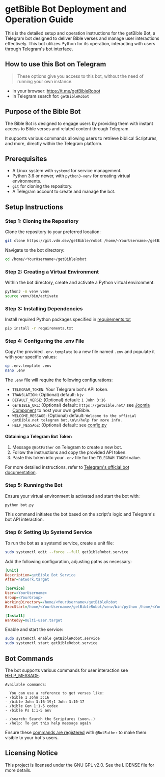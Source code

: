 # getBible Bot Deployment and Operation Guide

This is the detailed setup and operation instructions for the getBible Bot, a Telegram bot designed to deliver Bible verses and manage user interactions effectively.
This bot utilizes Python for its operation, interacting with users through Telegram's bot interface.

## How to use this Bot on Telegram

> These options give you access to this bot, without the need of running your own instance.
- In your browser: https://t.me/getBibleRobot
- In Telegram search for: `getBibleRobot`

## Purpose of the Bible Bot

The Bible Bot is designed to engage users by providing them with instant access to Bible verses and related content through Telegram.

It supports various commands allowing users to retrieve biblical Scriptures, and more, directly within the Telegram platform.

## Prerequisites

- A Linux system with `systemd` for service management.
- Python 3.6 or newer, with `python3-venv` for creating virtual environments.
- `git` for cloning the repository.
- A Telegram account to create and manage the bot.

## Setup Instructions

### Step 1: Cloning the Repository

Clone the repository to your preferred location:

```bash
git clone https://git.vdm.dev/getBible/robot /home/<YourUsername>/getBibleRobot
```

Navigate to the bot directory:

```bash
cd /home/<YourUsername>/getBibleRobot
```

### Step 2: Creating a Virtual Environment

Within the bot directory, create and activate a Python virtual environment:

```bash
python3 -m venv venv
source venv/bin/activate
```

### Step 3: Installing Dependencies

Install required Python packages specified in [requirements.txt](https://git.vdm.dev/getBible/robot/src/branch/master/requirements.txt)

```bash
pip install -r requirements.txt
```

### Step 4: Configuring the .env File

Copy the provided `.env.template` to a new file named `.env` and populate it with your specific values:

```bash
cp .env.template .env
nano .env
```

The `.env` file will require the following configurations:

- `TELEGRAM_TOKEN`: Your Telegram bot's API token.
- `TRANSLATION`: (Optional) default: `kjv`
- `DEFAULT_VERSE`: (Optional) default: `1 John 3:16`
- `GETBIBLE_URL`: (Optional) default: `https://getBible.net/` see [Joomla Component](https://getbible.net/joomla) to host your own getBible.
- `WELCOME_MESSAGE`: (Optional) default: `Welcome to the official getBible.net telegram bot.\n\n/help for more info.`
- `HELP_MESSAGE`: (Optional) default: see [config.py](https://git.vdm.dev/getBible/robot/src/branch/master/config.py)

#### Obtaining a Telegram Bot Token

1. Message `@BotFather` on Telegram to create a new bot.
2. Follow the instructions and copy the provided API token.
3. Paste this token into your `.env` file for the `TELEGRAM_TOKEN` value.

For more detailed instructions, refer to [Telegram's official bot documentation](https://core.telegram.org/bots#creating-a-new-bot).

### Step 5: Running the Bot

Ensure your virtual environment is activated and start the bot with:

```bash
python bot.py
```

This command initiates the bot based on the script's logic and Telegram's bot API interaction.

### Step 6: Setting Up Systemd Service

To run the bot as a systemd service, create a unit file:

```bash
sudo systemctl edit --force --full getBibleRobot.service
```

Add the following configuration, adjusting paths as necessary:

```ini
[Unit]
Description=getBible Bot Service
After=network.target

[Service]
User=<YourUsername>
Group=<YourGroup>
WorkingDirectory=/home/<YourUsername>/getBibleRobot
ExecStart=/home/<YourUsername>/getBibleRobot/venv/bin/python /home/<YourUsername>/getBibleRobot/bot.py

[Install]
WantedBy=multi-user.target
```

Enable and start the service:

```bash
sudo systemctl enable getBibleRobot.service
sudo systemctl start getBibleRobot.service
```

## Bot Commands

The bot supports various commands for user interaction see [HELP_MESSAGE](https://git.vdm.dev/getBible/robot/src/branch/master/config.py).

```
Available commands:

  You can use a reference to get verses like:
- /bible 1 John 3:16
- /bible John 3:16-19;1 John 3:10-17
- /bible Gen 1:1-5 codex
- /bible Ps 1:1-5 aov

- /search: Search the Scriptures (soon..)
- /help: To get this help message again
```

Ensure these [commands are registered](https://core.telegram.org/bots/tutorial#executing-commands) with `@BotFather` to make them visible to your bot's users.

## Licensing Notice

This project is licensed under the GNU GPL v2.0. See the LICENSE file for more details.
